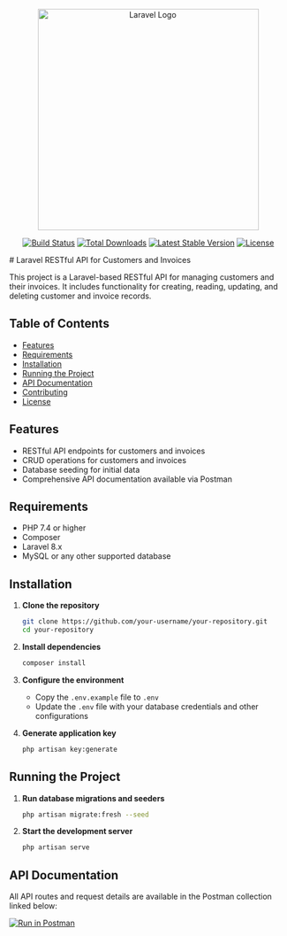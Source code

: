 <p align="center"><a href="https://laravel.com" target="_blank"><img src="https://raw.githubusercontent.com/laravel/art/master/logo-lockup/5%20SVG/2%20CMYK/1%20Full%20Color/laravel-logolockup-cmyk-red.svg" width="400" alt="Laravel Logo"></a></p>

<p align="center">
<a href="https://github.com/laravel/framework/actions"><img src="https://github.com/laravel/framework/workflows/tests/badge.svg" alt="Build Status"></a>
<a href="https://packagist.org/packages/laravel/framework"><img src="https://img.shields.io/packagist/dt/laravel/framework" alt="Total Downloads"></a>
<a href="https://packagist.org/packages/laravel/framework"><img src="https://img.shields.io/packagist/v/laravel/framework" alt="Latest Stable Version"></a>
<a href="https://packagist.org/packages/laravel/framework"><img src="https://img.shields.io/packagist/l/laravel/framework" alt="License"></a>
</p>
# Laravel RESTful API for Customers and Invoices

This project is a Laravel-based RESTful API for managing customers and their invoices. It includes functionality for creating, reading, updating, and deleting customer and invoice records.

## Table of Contents
- [Features](#features)
- [Requirements](#requirements)
- [Installation](#installation)
- [Running the Project](#running-the-project)
- [API Documentation](#api-documentation)
- [Contributing](#contributing)
- [License](#license)

## Features
- RESTful API endpoints for customers and invoices
- CRUD operations for customers and invoices
- Database seeding for initial data
- Comprehensive API documentation available via Postman

## Requirements
- PHP 7.4 or higher
- Composer
- Laravel 8.x
- MySQL or any other supported database

## Installation
1. **Clone the repository**
    ```sh
    git clone https://github.com/your-username/your-repository.git
    cd your-repository
    ```

2. **Install dependencies**
    ```sh
    composer install
    ```

3. **Configure the environment**
    - Copy the `.env.example` file to `.env`
    - Update the `.env` file with your database credentials and other configurations

4. **Generate application key**
    ```sh
    php artisan key:generate
    ```

## Running the Project
1. **Run database migrations and seeders**
    ```sh
    php artisan migrate:fresh --seed
    ```

2. **Start the development server**
    ```sh
    php artisan serve
    ```

## API Documentation
All API routes and request details are available in the Postman collection linked below:

[![Run in Postman](https://run.pstmn.io/button.svg)](https://api.postman.com/collections/28087875-7a617646-52df-4c25-8664-9dbd5d9264e1?access_key=PMAT-01J03R2JK5Q6XM4GC7NM8T4JVQ)

